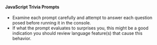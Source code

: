 #### JavaScript Trivia Prompts
* Examine each prompt carefully and attempt to answer each question posed before running it in the console.
* If what the prompt evaluates to surprises you, this might be a good indication you should review language feature(s) that cause this behavior.
